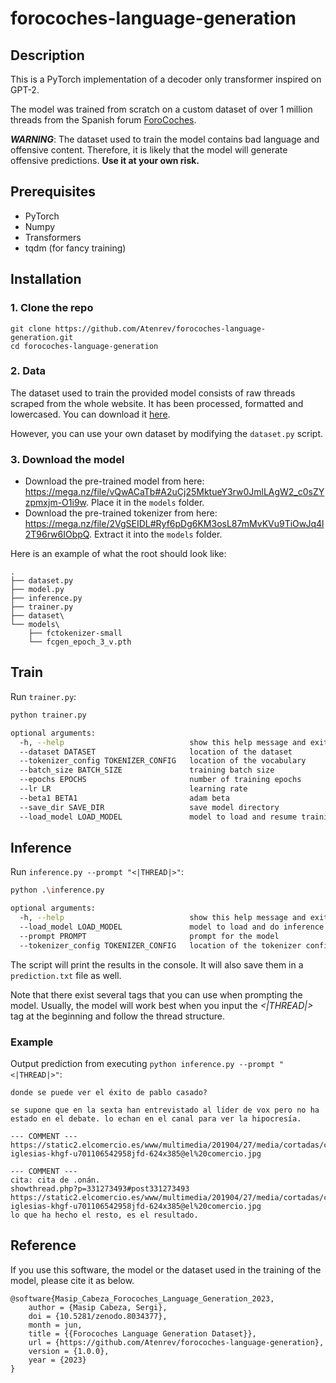 # forocoches-language-generation
## Description
This is a PyTorch implementation of a decoder only transformer inspired on GPT-2. 

The model was trained from scratch on a custom dataset of over 1 million threads from the Spanish forum [ForoCoches](https://www.forocoches.com/).

***WARNING***: The dataset used to train the model contains bad language and offensive content. Therefore, it is likely that the model will generate offensive predictions. **Use it at your own risk.**


## Prerequisites
* PyTorch
* Numpy
* Transformers
* tqdm (for fancy training)


## Installation
### 1. Clone the repo

```
git clone https://github.com/Atenrev/forocoches-language-generation.git
cd forocoches-language-generation
```

### 2. Data
The dataset used to train the provided model consists of raw threads scraped from the whole website. It has been processed, formatted and lowercased. You can download it [here](https://drive.google.com/file/d/1dVYjHFCrC8t3eS3l2xX1aHNuIYUynSqo/view?usp=sharing).

However, you can use your own dataset by modifying the ```dataset.py``` script.

### 3. Download the model
* Download the pre-trained model from here: https://mega.nz/file/vQwACaTb#A2uCj25MktueY3rw0JmlLAgW2_c0sZYzpmxjm-O1i9w. Place it in the ```models``` folder.
* Download the pre-trained tokenizer from here: https://mega.nz/file/2VgSEIDL#Ryf6pDg6KM3osL87mMvKVu9TiOwJq4l2T96rw6IObpQ. Extract it into the ```models``` folder.

Here is an example of what the root should look like:
```
.
├── dataset.py
├── model.py
├── inference.py
├── trainer.py
├── dataset\
└── models\
    ├── fctokenizer-small
    └── fcgen_epoch_3_v.pth
```

## Train
Run ```trainer.py```:

``` sh
python trainer.py 

optional arguments:
  -h, --help                            show this help message and exit
  --dataset DATASET                     location of the dataset
  --tokenizer_config TOKENIZER_CONFIG   location of the vocabulary
  --batch_size BATCH_SIZE               training batch size
  --epochs EPOCHS                       number of training epochs
  --lr LR                               learning rate
  --beta1 BETA1                         adam beta
  --save_dir SAVE_DIR                   save model directory
  --load_model LOAD_MODEL               model to load and resume trainin
```

## Inference
Run ```inference.py --prompt "<|THREAD|>"```:

``` sh
python .\inference.py

optional arguments:
  -h, --help                            show this help message and exit
  --load_model LOAD_MODEL               model to load and do inference
  --prompt PROMPT                       prompt for the model
  --tokenizer_config TOKENIZER_CONFIG   location of the tokenizer config file
```

The script will print the results in the console. It will also save them in a ```prediction.txt``` file as well.

Note that there exist several tags that you can use when prompting the model. Usually, the model will work best when you input the *<|THREAD|>* tag at the beginning and follow the thread structure.

### Example
Output prediction from executing ```python inference.py --prompt "<|THREAD|>"```:

```
donde se puede ver el éxito de pablo casado?

se supone que en la sexta han entrevistado al líder de vox pero no ha estado en el debate. lo echan en el canal para ver la hipocresía.

--- COMMENT ---
https://static2.elcomercio.es/www/multimedia/201904/27/media/cortadas/casado-iglesias-khgf-u701106542958jfd-624x385@el%20comercio.jpg

--- COMMENT ---
cita: cita de .onán.
showthread.php?p=331273493#post331273493
https://static2.elcomercio.es/www/multimedia/201904/27/media/cortadas/casado-iglesias-khgf-u701106542958jfd-624x385@el%20comercio.jpg
lo que ha hecho el resto, es el resultado.
```

## Reference
If you use this software, the model or the dataset used in the training of the model, please cite it as below.
```
@software{Masip_Cabeza_Forocoches_Language_Generation_2023,
    author = {Masip Cabeza, Sergi},
    doi = {10.5281/zenodo.8034377},
    month = jun,
    title = {{Forocoches Language Generation Dataset}},
    url = {https://github.com/Atenrev/forocoches-language-generation},
    version = {1.0.0},
    year = {2023}
}
```
